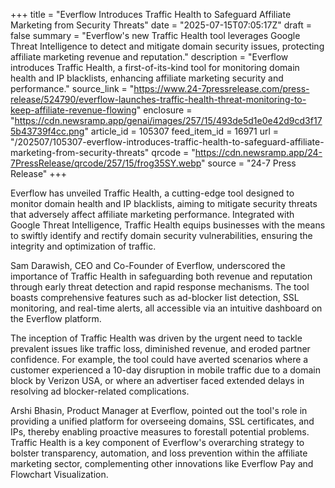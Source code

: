 +++
title = "Everflow Introduces Traffic Health to Safeguard Affiliate Marketing from Security Threats"
date = "2025-07-15T07:05:17Z"
draft = false
summary = "Everflow's new Traffic Health tool leverages Google Threat Intelligence to detect and mitigate domain security issues, protecting affiliate marketing revenue and reputation."
description = "Everflow introduces Traffic Health, a first-of-its-kind tool for monitoring domain health and IP blacklists, enhancing affiliate marketing security and performance."
source_link = "https://www.24-7pressrelease.com/press-release/524790/everflow-launches-traffic-health-threat-monitoring-to-keep-affiliate-revenue-flowing"
enclosure = "https://cdn.newsramp.app/genai/images/257/15/493de5d1e0e42d9cd3f175b43739f4cc.png"
article_id = 105307
feed_item_id = 16971
url = "/202507/105307-everflow-introduces-traffic-health-to-safeguard-affiliate-marketing-from-security-threats"
qrcode = "https://cdn.newsramp.app/24-7PressRelease/qrcode/257/15/frog35SY.webp"
source = "24-7 Press Release"
+++

<p>Everflow has unveiled Traffic Health, a cutting-edge tool designed to monitor domain health and IP blacklists, aiming to mitigate security threats that adversely affect affiliate marketing performance. Integrated with Google Threat Intelligence, Traffic Health equips businesses with the means to swiftly identify and rectify domain security vulnerabilities, ensuring the integrity and optimization of traffic.</p><p>Sam Darawish, CEO and Co-Founder of Everflow, underscored the importance of Traffic Health in safeguarding both revenue and reputation through early threat detection and rapid response mechanisms. The tool boasts comprehensive features such as ad-blocker list detection, SSL monitoring, and real-time alerts, all accessible via an intuitive dashboard on the Everflow platform.</p><p>The inception of Traffic Health was driven by the urgent need to tackle prevalent issues like traffic loss, diminished revenue, and eroded partner confidence. For example, the tool could have averted scenarios where a customer experienced a 10-day disruption in mobile traffic due to a domain block by Verizon USA, or where an advertiser faced extended delays in resolving ad blocker-related complications.</p><p>Arshi Bhasin, Product Manager at Everflow, pointed out the tool's role in providing a unified platform for overseeing domains, SSL certificates, and IPs, thereby enabling proactive measures to forestall potential problems. Traffic Health is a key component of Everflow's overarching strategy to bolster transparency, automation, and loss prevention within the affiliate marketing sector, complementing other innovations like Everflow Pay and Flowchart Visualization.</p>